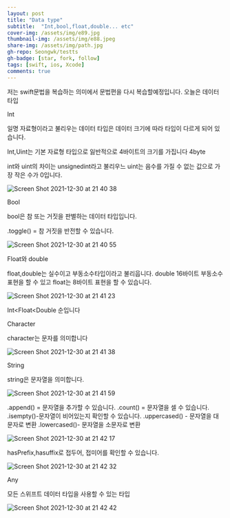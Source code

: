 ```yaml
---
layout: post
title: "Data type"
subtitle:  "Int,bool,float,double... etc"
cover-img: /assets/img/e89.jpg
thumbnail-img: /assets/img/e88.jpeg
share-img: /assets/img/path.jpg
gh-repo: Seongwk/testts
gh-badge: [star, fork, follow]
tags: [swift, ios, Xcode]
comments: true
---
```


저는 swift문법을 복습하는 의미에서 문법편을 다시 복습할예정입니다.
오늘은 데이터 타입

Int

일명 자료형이라고 불리우는 데이터 타입은 데이터 크기에 따라 타입이 다르게 되어 있습니다.

Int,Uint는 기본 자료형 타입으로 잃반적으로 4바이트의 크기를 가집니다 4byte

int와 uint의 차이는 unsignedint라고 불리우느 uint는 음수를 가질 수 없는 값으로 가장 작은 수가 0입니다.

![Screen Shot 2021-12-30 at 21 40 38](https://user-images.githubusercontent.com/40172001/147752991-7ff0420b-4ef1-473d-93db-34efef9a8f6f.png)


Bool

bool은 참 또는 거짓을 판별하는 데이터 타입입니다.

.toggle() = 참 거짓을 반전할 수 있습니다.

![Screen Shot 2021-12-30 at 21 40 55](https://user-images.githubusercontent.com/40172001/147753004-adff84ea-0c57-43e0-a6c9-f6932445de3a.png)


Float와 double

float,double는 실수이고 부동소수타입이라고 불리웁니다.
double 16바이트 부동소수 표현을 할 수 있고 float는 8바이트 표현을 할 수 있습니다.

![Screen Shot 2021-12-30 at 21 41 23](https://user-images.githubusercontent.com/40172001/147753023-6a1e55c6-0c98-4498-9437-6ecbeaf62ab7.png)

Int<Float<Double 순입니다


Character

character는 문자를 의미합니다 

![Screen Shot 2021-12-30 at 21 41 38](https://user-images.githubusercontent.com/40172001/147753050-32ee0828-edc3-43b1-9ef7-420afb6bffcf.png)


String

string은 문자열을 의미합니다.

![Screen Shot 2021-12-30 at 21 41 59](https://user-images.githubusercontent.com/40172001/147753065-6b5376ec-7787-4644-be3b-fcc7b231a13f.png)


.append() = 문자열을 추가할 수 있습니다.
.count() = 문자열을 셀 수 있습니다.
.isempty()-문자열이 비어있는지 확인할 수 있습니다.
.uppercased() - 문자열을 대문자로 변환
.lowercased()- 문자열을 소문자로 변환

![Screen Shot 2021-12-30 at 21 42 17](https://user-images.githubusercontent.com/40172001/147753084-5f920101-8fa4-4840-b1bf-8120928ee642.png)

hasPrefix,hasuffix로 접두어, 접미어를 확인할 수 있습니다.

![Screen Shot 2021-12-30 at 21 42 32](https://user-images.githubusercontent.com/40172001/147753097-ad6f64ef-0f3e-4794-bd71-97fe1fde81f8.png)


Any

모든 스위프트 데이터 타입을 사용할 수 있는 타입

![Screen Shot 2021-12-30 at 21 42 42](https://user-images.githubusercontent.com/40172001/147753103-f41109be-3844-4d6c-8591-10e3cf4a3d01.png)

